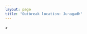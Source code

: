 ```yaml
---
layout: page
title: "Outbreak location: Junagadh"
---
```

<div id="mapid">
<script src="https://buda-magenta.github.io/hazard_map/load_map.js"></script>
><script>
var marker_outbreak = L.marker([21.517410, 70.464275],{"autoPan": true}).addTo(map); marker_outbreak.bindTooltip("Junagadh").openTooltip();

var circle_1 = L.circle([20.905700, 70.378100], {"pane": "markerPane", "color": "red", "fill": true, "fillOpacity": 0.2, "fillRule": "evenodd", "lineCap": "round", "lineJoin": "round", "opacity": 1.0, "radius": 163531, "stroke": true, "weight": 3}).addTo(map);
circle_1.bindTooltip("Veraval<br>rank: 1<br>hazard index: 0.163532")
circle_1.bindPopup('<a href="https://buda-magenta.github.io/hazard_map/Veraval">Veraval</a>')

var circle_2 = L.circle([22.305199, 70.802833], {"pane": "markerPane", "color": "red", "fill": true, "fillOpacity": 0.2, "fillRule": "evenodd", "lineCap": "round", "lineJoin": "round", "opacity": 1.0, "radius": 101353, "stroke": true, "weight": 3}).addTo(map);
circle_2.bindTooltip("Rajkot<br>rank: 2<br>hazard index: 0.101353")
circle_2.bindPopup('<a href="https://buda-magenta.github.io/hazard_map/Rajkot">Rajkot</a>')

var circle_3 = L.circle([20.866667, 70.750000], {"pane": "markerPane", "color": "red", "fill": true, "fillOpacity": 0.2, "fillRule": "evenodd", "lineCap": "round", "lineJoin": "round", "opacity": 1.0, "radius": 26913, "stroke": true, "weight": 3}).addTo(map);
circle_3.bindTooltip("Amreli<br>rank: 3<br>hazard index: 0.026913")
circle_3.bindPopup('<a href="https://buda-magenta.github.io/hazard_map/Amreli">Amreli</a>')

var circle_4 = L.circle([21.640900, 69.611000], {"pane": "markerPane", "color": "red", "fill": true, "fillOpacity": 0.2, "fillRule": "evenodd", "lineCap": "round", "lineJoin": "round", "opacity": 1.0, "radius": 20442, "stroke": true, "weight": 3}).addTo(map);
circle_4.bindTooltip("Porbandar<br>rank: 4<br>hazard index: 0.020442")
circle_4.bindPopup('<a href="https://buda-magenta.github.io/hazard_map/Porbandar">Porbandar</a>')

var circle_5 = L.circle([21.771884, 72.141645], {"pane": "markerPane", "color": "red", "fill": true, "fillOpacity": 0.2, "fillRule": "evenodd", "lineCap": "round", "lineJoin": "round", "opacity": 1.0, "radius": 12755, "stroke": true, "weight": 3}).addTo(map);
circle_5.bindTooltip("Bhavnagar<br>rank: 5<br>hazard index: 0.012755")
circle_5.bindPopup('<a href="https://buda-magenta.github.io/hazard_map/Bhavnagar">Bhavnagar</a>')

var circle_6 = L.circle([22.473242, 70.055210], {"pane": "markerPane", "color": "red", "fill": true, "fillOpacity": 0.2, "fillRule": "evenodd", "lineCap": "round", "lineJoin": "round", "opacity": 1.0, "radius": 12326, "stroke": true, "weight": 3}).addTo(map);
circle_6.bindTooltip("Jamnagar<br>rank: 6<br>hazard index: 0.012327")
circle_6.bindPopup('<a href="https://buda-magenta.github.io/hazard_map/Jamnagar">Jamnagar</a>')

var circle_7 = L.circle([21.764059, 70.616660], {"pane": "markerPane", "color": "red", "fill": true, "fillOpacity": 0.2, "fillRule": "evenodd", "lineCap": "round", "lineJoin": "round", "opacity": 1.0, "radius": 8828, "stroke": true, "weight": 3}).addTo(map);
circle_7.bindTooltip("Jetpur Navagadh<br>rank: 7<br>hazard index: 0.008828")
circle_7.bindPopup('<a href="https://buda-magenta.github.io/hazard_map/Jetpur_Navagadh">Jetpur Navagadh</a>')

var circle_8 = L.circle([21.972182, 70.795524], {"pane": "markerPane", "color": "red", "fill": true, "fillOpacity": 0.2, "fillRule": "evenodd", "lineCap": "round", "lineJoin": "round", "opacity": 1.0, "radius": 8549, "stroke": true, "weight": 3}).addTo(map);
circle_8.bindTooltip("Gondal<br>rank: 8<br>hazard index: 0.008550")
circle_8.bindPopup('<a href="https://buda-magenta.github.io/hazard_map/Gondal">Gondal</a>')

var circle_9 = L.circle([23.021624, 72.579707], {"pane": "markerPane", "color": "red", "fill": true, "fillOpacity": 0.2, "fillRule": "evenodd", "lineCap": "round", "lineJoin": "round", "opacity": 1.0, "radius": 8002, "stroke": true, "weight": 3}).addTo(map);
circle_9.bindTooltip("Ahmedabad<br>rank: 9<br>hazard index: 0.008002")
circle_9.bindPopup('<a href="https://buda-magenta.github.io/hazard_map/Ahmedabad">Ahmedabad</a>')

var circle_10 = L.circle([23.071874, 70.131715], {"pane": "markerPane", "color": "red", "fill": true, "fillOpacity": 0.2, "fillRule": "evenodd", "lineCap": "round", "lineJoin": "round", "opacity": 1.0, "radius": 7000, "stroke": true, "weight": 3}).addTo(map);
circle_10.bindTooltip("Gandhidham<br>rank: 10<br>hazard index: 0.007001")
circle_10.bindPopup('<a href="https://buda-magenta.github.io/hazard_map/Gandhidham">Gandhidham</a>')

var circle_11 = L.circle([22.910184, 69.899418], {"pane": "markerPane", "color": "red", "fill": true, "fillOpacity": 0.2, "fillRule": "evenodd", "lineCap": "round", "lineJoin": "round", "opacity": 1.0, "radius": 2463, "stroke": true, "weight": 3}).addTo(map);
circle_11.bindTooltip("Bhadreshwar<br>rank: 11<br>hazard index: 0.002464")
circle_11.bindPopup('<a href="https://buda-magenta.github.io/hazard_map/Bhadreshwar">Bhadreshwar</a>')

var circle_12 = L.circle([25.264902, 82.985787], {"pane": "markerPane", "color": "red", "fill": true, "fillOpacity": 0.2, "fillRule": "evenodd", "lineCap": "round", "lineJoin": "round", "opacity": 1.0, "radius": 1243, "stroke": true, "weight": 3}).addTo(map);
circle_12.bindTooltip("Morvi<br>rank: 12<br>hazard index: 0.001243")
circle_12.bindPopup('<a href="https://buda-magenta.github.io/hazard_map/Morvi">Morvi</a>')

var circle_13 = L.circle([19.075990, 72.877393], {"pane": "markerPane", "color": "red", "fill": true, "fillOpacity": 0.2, "fillRule": "evenodd", "lineCap": "round", "lineJoin": "round", "opacity": 1.0, "radius": 1156, "stroke": true, "weight": 3}).addTo(map);
circle_13.bindTooltip("Mumbai<br>rank: 13<br>hazard index: 0.001156")
circle_13.bindPopup('<a href="https://buda-magenta.github.io/hazard_map/Mumbai">Mumbai</a>')

var circle_14 = L.circle([22.750000, 71.666667], {"pane": "markerPane", "color": "red", "fill": true, "fillOpacity": 0.2, "fillRule": "evenodd", "lineCap": "round", "lineJoin": "round", "opacity": 1.0, "radius": 1150, "stroke": true, "weight": 3}).addTo(map);
circle_14.bindTooltip("Surendranagar<br>rank: 14<br>hazard index: 0.001151")
circle_14.bindPopup('<a href="https://buda-magenta.github.io/hazard_map/Surendranagar">Surendranagar</a>')

var circle_15 = L.circle([23.247245, 69.668339], {"pane": "markerPane", "color": "red", "fill": true, "fillOpacity": 0.2, "fillRule": "evenodd", "lineCap": "round", "lineJoin": "round", "opacity": 1.0, "radius": 852, "stroke": true, "weight": 3}).addTo(map);
circle_15.bindTooltip("Bhuj<br>rank: 15<br>hazard index: 0.000852")
circle_15.bindPopup('<a href="https://buda-magenta.github.io/hazard_map/Bhuj">Bhuj</a>')

var circle_16 = L.circle([22.168600, 71.668500], {"pane": "markerPane", "color": "red", "fill": true, "fillOpacity": 0.2, "fillRule": "evenodd", "lineCap": "round", "lineJoin": "round", "opacity": 1.0, "radius": 743, "stroke": true, "weight": 3}).addTo(map);
circle_16.bindTooltip("Botad<br>rank: 16<br>hazard index: 0.000744")
circle_16.bindPopup('<a href="https://buda-magenta.github.io/hazard_map/Botad">Botad</a>')

var circle_17 = L.circle([23.258486, 77.401989], {"pane": "markerPane", "color": "red", "fill": true, "fillOpacity": 0.2, "fillRule": "evenodd", "lineCap": "round", "lineJoin": "round", "opacity": 1.0, "radius": 642, "stroke": true, "weight": 3}).addTo(map);
circle_17.bindTooltip("Bhopal<br>rank: 17<br>hazard index: 0.000642")
circle_17.bindPopup('<a href="https://buda-magenta.github.io/hazard_map/Bhopal">Bhopal</a>')

var circle_18 = L.circle([21.170200, 72.831100], {"pane": "markerPane", "color": "red", "fill": true, "fillOpacity": 0.2, "fillRule": "evenodd", "lineCap": "round", "lineJoin": "round", "opacity": 1.0, "radius": 540, "stroke": true, "weight": 3}).addTo(map);
circle_18.bindTooltip("Surat<br>rank: 18<br>hazard index: 0.000540")
circle_18.bindPopup('<a href="https://buda-magenta.github.io/hazard_map/Surat">Surat</a>')

var circle_19 = L.circle([23.160894, 79.949770], {"pane": "markerPane", "color": "red", "fill": true, "fillOpacity": 0.2, "fillRule": "evenodd", "lineCap": "round", "lineJoin": "round", "opacity": 1.0, "radius": 377, "stroke": true, "weight": 3}).addTo(map);
circle_19.bindTooltip("Jabalpur<br>rank: 19<br>hazard index: 0.000377")
circle_19.bindPopup('<a href="https://buda-magenta.github.io/hazard_map/Jabalpur">Jabalpur</a>')

var circle_20 = L.circle([22.297314, 73.194257], {"pane": "markerPane", "color": "red", "fill": true, "fillOpacity": 0.2, "fillRule": "evenodd", "lineCap": "round", "lineJoin": "round", "opacity": 1.0, "radius": 318, "stroke": true, "weight": 3}).addTo(map);
circle_20.bindTooltip("Vadodara<br>rank: 20<br>hazard index: 0.000318")
circle_20.bindPopup('<a href="https://buda-magenta.github.io/hazard_map/Vadodara">Vadodara</a>')

var circle_21 = L.circle([28.651718, 77.221939], {"pane": "markerPane", "color": "red", "fill": true, "fillOpacity": 0.2, "fillRule": "evenodd", "lineCap": "round", "lineJoin": "round", "opacity": 1.0, "radius": 278, "stroke": true, "weight": 3}).addTo(map);
circle_21.bindTooltip("Delhi<br>rank: 21<br>hazard index: 0.000278")
circle_21.bindPopup('<a href="https://buda-magenta.github.io/hazard_map/Delhi">Delhi</a>')

var circle_22 = L.circle([24.170979, 72.436638], {"pane": "markerPane", "color": "red", "fill": true, "fillOpacity": 0.2, "fillRule": "evenodd", "lineCap": "round", "lineJoin": "round", "opacity": 1.0, "radius": 234, "stroke": true, "weight": 3}).addTo(map);
circle_22.bindTooltip("Palanpur<br>rank: 22<br>hazard index: 0.000234")
circle_22.bindPopup('<a href="https://buda-magenta.github.io/hazard_map/Palanpur">Palanpur</a>')

var circle_23 = L.circle([23.174597, 75.785142], {"pane": "markerPane", "color": "red", "fill": true, "fillOpacity": 0.2, "fillRule": "evenodd", "lineCap": "round", "lineJoin": "round", "opacity": 1.0, "radius": 214, "stroke": true, "weight": 3}).addTo(map);
circle_23.bindTooltip("Ujjain<br>rank: 23<br>hazard index: 0.000215")
circle_23.bindPopup('<a href="https://buda-magenta.github.io/hazard_map/Ujjain">Ujjain</a>')

var circle_24 = L.circle([26.296772, 73.035143], {"pane": "markerPane", "color": "red", "fill": true, "fillOpacity": 0.2, "fillRule": "evenodd", "lineCap": "round", "lineJoin": "round", "opacity": 1.0, "radius": 207, "stroke": true, "weight": 3}).addTo(map);
circle_24.bindTooltip("Jodhpur<br>rank: 24<br>hazard index: 0.000208")
circle_24.bindPopup('<a href="https://buda-magenta.github.io/hazard_map/Jodhpur">Jodhpur</a>')

var circle_25 = L.circle([24.268349, 72.204387], {"pane": "markerPane", "color": "red", "fill": true, "fillOpacity": 0.2, "fillRule": "evenodd", "lineCap": "round", "lineJoin": "round", "opacity": 1.0, "radius": 204, "stroke": true, "weight": 3}).addTo(map);
circle_25.bindTooltip("Deesa<br>rank: 25<br>hazard index: 0.000205")
circle_25.bindPopup('<a href="https://buda-magenta.github.io/hazard_map/Deesa">Deesa</a>')

var circle_26 = L.circle([23.774057, 71.683735], {"pane": "markerPane", "color": "red", "fill": true, "fillOpacity": 0.2, "fillRule": "evenodd", "lineCap": "round", "lineJoin": "round", "opacity": 1.0, "radius": 177, "stroke": true, "weight": 3}).addTo(map);
circle_26.bindTooltip("Patan<br>rank: 26<br>hazard index: 0.000178")
circle_26.bindPopup('<a href="https://buda-magenta.github.io/hazard_map/Patan">Patan</a>')

var circle_27 = L.circle([22.901200, 88.389900], {"pane": "markerPane", "color": "red", "fill": true, "fillOpacity": 0.2, "fillRule": "evenodd", "lineCap": "round", "lineJoin": "round", "opacity": 1.0, "radius": 134, "stroke": true, "weight": 3}).addTo(map);
circle_27.bindTooltip("Hugli-Chinsurah<br>rank: 27<br>hazard index: 0.000135")
circle_27.bindPopup('<a href="https://buda-magenta.github.io/hazard_map/Hugli-Chinsurah">Hugli-Chinsurah</a>')

var circle_28 = L.circle([26.505476, 93.977739], {"pane": "markerPane", "color": "red", "fill": true, "fillOpacity": 0.2, "fillRule": "evenodd", "lineCap": "round", "lineJoin": "round", "opacity": 1.0, "radius": 127, "stroke": true, "weight": 3}).addTo(map);
circle_28.bindTooltip("Chandan Nagar<br>rank: 28<br>hazard index: 0.000127")
circle_28.bindPopup('<a href="https://buda-magenta.github.io/hazard_map/Chandan_Nagar">Chandan Nagar</a>')

var circle_29 = L.circle([23.666667, 72.500000], {"pane": "markerPane", "color": "red", "fill": true, "fillOpacity": 0.2, "fillRule": "evenodd", "lineCap": "round", "lineJoin": "round", "opacity": 1.0, "radius": 121, "stroke": true, "weight": 3}).addTo(map);
circle_29.bindTooltip("Mahesana<br>rank: 29<br>hazard index: 0.000122")
circle_29.bindPopup('<a href="https://buda-magenta.github.io/hazard_map/Mahesana">Mahesana</a>')

var circle_30 = L.circle([22.720362, 75.868200], {"pane": "markerPane", "color": "red", "fill": true, "fillOpacity": 0.2, "fillRule": "evenodd", "lineCap": "round", "lineJoin": "round", "opacity": 1.0, "radius": 116, "stroke": true, "weight": 3}).addTo(map);
circle_30.bindTooltip("Indore<br>rank: 30<br>hazard index: 0.000117")
circle_30.bindPopup('<a href="https://buda-magenta.github.io/hazard_map/Indore">Indore</a>')

var circle_31 = L.circle([23.480592, 74.917790], {"pane": "markerPane", "color": "red", "fill": true, "fillOpacity": 0.2, "fillRule": "evenodd", "lineCap": "round", "lineJoin": "round", "opacity": 1.0, "radius": 110, "stroke": true, "weight": 3}).addTo(map);
circle_31.bindTooltip("Ratlam<br>rank: 31<br>hazard index: 0.000110")
circle_31.bindPopup('<a href="https://buda-magenta.github.io/hazard_map/Ratlam">Ratlam</a>')

var circle_32 = L.circle([17.388786, 78.461065], {"pane": "markerPane", "color": "red", "fill": true, "fillOpacity": 0.2, "fillRule": "evenodd", "lineCap": "round", "lineJoin": "round", "opacity": 1.0, "radius": 104, "stroke": true, "weight": 3}).addTo(map);
circle_32.bindTooltip("Hyderabad<br>rank: 32<br>hazard index: 0.000104")
circle_32.bindPopup('<a href="https://buda-magenta.github.io/hazard_map/Hyderabad">Hyderabad</a>')

var circle_33 = L.circle([23.223288, 72.649227], {"pane": "markerPane", "color": "red", "fill": true, "fillOpacity": 0.2, "fillRule": "evenodd", "lineCap": "round", "lineJoin": "round", "opacity": 1.0, "radius": 84, "stroke": true, "weight": 3}).addTo(map);
circle_33.bindTooltip("Gandhinagar<br>rank: 33<br>hazard index: 0.000084")
circle_33.bindPopup('<a href="https://buda-magenta.github.io/hazard_map/Gandhinagar">Gandhinagar</a>')

var circle_34 = L.circle([22.689507, 72.871520], {"pane": "markerPane", "color": "red", "fill": true, "fillOpacity": 0.2, "fillRule": "evenodd", "lineCap": "round", "lineJoin": "round", "opacity": 1.0, "radius": 82, "stroke": true, "weight": 3}).addTo(map);
circle_34.bindTooltip("Nadiad<br>rank: 34<br>hazard index: 0.000082")
circle_34.bindPopup('<a href="https://buda-magenta.github.io/hazard_map/Nadiad">Nadiad</a>')

var circle_35 = L.circle([26.915458, 75.818982], {"pane": "markerPane", "color": "red", "fill": true, "fillOpacity": 0.2, "fillRule": "evenodd", "lineCap": "round", "lineJoin": "round", "opacity": 1.0, "radius": 81, "stroke": true, "weight": 3}).addTo(map);
circle_35.bindTooltip("Jaipur<br>rank: 35<br>hazard index: 0.000082")
circle_35.bindPopup('<a href="https://buda-magenta.github.io/hazard_map/Jaipur">Jaipur</a>')

var circle_36 = L.circle([22.558499, 72.962563], {"pane": "markerPane", "color": "red", "fill": true, "fillOpacity": 0.2, "fillRule": "evenodd", "lineCap": "round", "lineJoin": "round", "opacity": 1.0, "radius": 78, "stroke": true, "weight": 3}).addTo(map);
circle_36.bindTooltip("Anand<br>rank: 36<br>hazard index: 0.000078")
circle_36.bindPopup('<a href="https://buda-magenta.github.io/hazard_map/Anand">Anand</a>')

var circle_37 = L.circle([22.974972, 88.434592], {"pane": "markerPane", "color": "red", "fill": true, "fillOpacity": 0.2, "fillRule": "evenodd", "lineCap": "round", "lineJoin": "round", "opacity": 1.0, "radius": 76, "stroke": true, "weight": 3}).addTo(map);
circle_37.bindTooltip("Kalyani<br>rank: 37<br>hazard index: 0.000077")
circle_37.bindPopup('<a href="https://buda-magenta.github.io/hazard_map/Kalyani">Kalyani</a>')

var circle_38 = L.circle([12.979120, 77.591300], {"pane": "markerPane", "color": "red", "fill": true, "fillOpacity": 0.2, "fillRule": "evenodd", "lineCap": "round", "lineJoin": "round", "opacity": 1.0, "radius": 65, "stroke": true, "weight": 3}).addTo(map);
circle_38.bindTooltip("Bangalore<br>rank: 38<br>hazard index: 0.000065")
circle_38.bindPopup('<a href="https://buda-magenta.github.io/hazard_map/Bangalore">Bangalore</a>')

var circle_39 = L.circle([19.194329, 72.970178], {"pane": "markerPane", "color": "red", "fill": true, "fillOpacity": 0.2, "fillRule": "evenodd", "lineCap": "round", "lineJoin": "round", "opacity": 1.0, "radius": 64, "stroke": true, "weight": 3}).addTo(map);
circle_39.bindTooltip("Thane<br>rank: 39<br>hazard index: 0.000065")
circle_39.bindPopup('<a href="https://buda-magenta.github.io/hazard_map/Thane">Thane</a>')

var circle_40 = L.circle([18.521428, 73.854454], {"pane": "markerPane", "color": "red", "fill": true, "fillOpacity": 0.2, "fillRule": "evenodd", "lineCap": "round", "lineJoin": "round", "opacity": 1.0, "radius": 60, "stroke": true, "weight": 3}).addTo(map);
circle_40.bindTooltip("Pune<br>rank: 40<br>hazard index: 0.000061")
circle_40.bindPopup('<a href="https://buda-magenta.github.io/hazard_map/Pune">Pune</a>')

var circle_41 = L.circle([22.778500, 73.624516], {"pane": "markerPane", "color": "red", "fill": true, "fillOpacity": 0.2, "fillRule": "evenodd", "lineCap": "round", "lineJoin": "round", "opacity": 1.0, "radius": 59, "stroke": true, "weight": 3}).addTo(map);
circle_41.bindTooltip("Godhra<br>rank: 41<br>hazard index: 0.000060")
circle_41.bindPopup('<a href="https://buda-magenta.github.io/hazard_map/Godhra">Godhra</a>')

var circle_42 = L.circle([19.439885, 72.880383], {"pane": "markerPane", "color": "red", "fill": true, "fillOpacity": 0.2, "fillRule": "evenodd", "lineCap": "round", "lineJoin": "round", "opacity": 1.0, "radius": 57, "stroke": true, "weight": 3}).addTo(map);
circle_42.bindTooltip("Vasai<br>rank: 42<br>hazard index: 0.000057")
circle_42.bindPopup('<a href="https://buda-magenta.github.io/hazard_map/Vasai">Vasai</a>')

var circle_43 = L.circle([22.610318, 73.461706], {"pane": "markerPane", "color": "red", "fill": true, "fillOpacity": 0.2, "fillRule": "evenodd", "lineCap": "round", "lineJoin": "round", "opacity": 1.0, "radius": 52, "stroke": true, "weight": 3}).addTo(map);
circle_43.bindTooltip("Kalol<br>rank: 43<br>hazard index: 0.000052")
circle_43.bindPopup('<a href="https://buda-magenta.github.io/hazard_map/Kalol">Kalol</a>')

var circle_44 = L.circle([25.335649, 83.007629], {"pane": "markerPane", "color": "red", "fill": true, "fillOpacity": 0.2, "fillRule": "evenodd", "lineCap": "round", "lineJoin": "round", "opacity": 1.0, "radius": 50, "stroke": true, "weight": 3}).addTo(map);
circle_44.bindTooltip("Varanasi<br>rank: 44<br>hazard index: 0.000051")
circle_44.bindPopup('<a href="https://buda-magenta.github.io/hazard_map/Varanasi">Varanasi</a>')

var circle_45 = L.circle([22.541418, 88.357691], {"pane": "markerPane", "color": "red", "fill": true, "fillOpacity": 0.2, "fillRule": "evenodd", "lineCap": "round", "lineJoin": "round", "opacity": 1.0, "radius": 48, "stroke": true, "weight": 3}).addTo(map);
circle_45.bindTooltip("Kolkata<br>rank: 45<br>hazard index: 0.000049")
circle_45.bindPopup('<a href="https://buda-magenta.github.io/hazard_map/Kolkata">Kolkata</a>')

var circle_46 = L.circle([25.438130, 81.833800], {"pane": "markerPane", "color": "red", "fill": true, "fillOpacity": 0.2, "fillRule": "evenodd", "lineCap": "round", "lineJoin": "round", "opacity": 1.0, "radius": 46, "stroke": true, "weight": 3}).addTo(map);
circle_46.bindTooltip("Allahabad<br>rank: 46<br>hazard index: 0.000047")
circle_46.bindPopup('<a href="https://buda-magenta.github.io/hazard_map/Allahabad">Allahabad</a>')

var circle_47 = L.circle([26.469100, 74.639000], {"pane": "markerPane", "color": "red", "fill": true, "fillOpacity": 0.2, "fillRule": "evenodd", "lineCap": "round", "lineJoin": "round", "opacity": 1.0, "radius": 40, "stroke": true, "weight": 3}).addTo(map);
circle_47.bindTooltip("Ajmer<br>rank: 47<br>hazard index: 0.000040")
circle_47.bindPopup('<a href="https://buda-magenta.github.io/hazard_map/Ajmer">Ajmer</a>')

var circle_48 = L.circle([23.115688, 77.066239], {"pane": "markerPane", "color": "red", "fill": true, "fillOpacity": 0.2, "fillRule": "evenodd", "lineCap": "round", "lineJoin": "round", "opacity": 1.0, "radius": 38, "stroke": true, "weight": 3}).addTo(map);
circle_48.bindTooltip("Sehore<br>rank: 48<br>hazard index: 0.000039")
circle_48.bindPopup('<a href="https://buda-magenta.github.io/hazard_map/Sehore">Sehore</a>')

var circle_49 = L.circle([21.149813, 79.082056], {"pane": "markerPane", "color": "red", "fill": true, "fillOpacity": 0.2, "fillRule": "evenodd", "lineCap": "round", "lineJoin": "round", "opacity": 1.0, "radius": 37, "stroke": true, "weight": 3}).addTo(map);
circle_49.bindTooltip("Nagpur<br>rank: 49<br>hazard index: 0.000037")
circle_49.bindPopup('<a href="https://buda-magenta.github.io/hazard_map/Nagpur">Nagpur</a>')

var circle_50 = L.circle([13.083694, 80.270186], {"pane": "markerPane", "color": "red", "fill": true, "fillOpacity": 0.2, "fillRule": "evenodd", "lineCap": "round", "lineJoin": "round", "opacity": 1.0, "radius": 36, "stroke": true, "weight": 3}).addTo(map);
circle_50.bindTooltip("Chennai<br>rank: 50<br>hazard index: 0.000036")
circle_50.bindPopup('<a href="https://buda-magenta.github.io/hazard_map/Chennai">Chennai</a>')

var circle_51 = L.circle([23.587548, 75.675679], {"pane": "markerPane", "color": "red", "fill": true, "fillOpacity": 0.2, "fillRule": "evenodd", "lineCap": "round", "lineJoin": "round", "opacity": 1.0, "radius": 35, "stroke": true, "weight": 3}).addTo(map);
circle_51.bindTooltip("Nagda<br>rank: 51<br>hazard index: 0.000036")
circle_51.bindPopup('<a href="https://buda-magenta.github.io/hazard_map/Nagda">Nagda</a>')

var circle_52 = L.circle([22.600150, 77.926645], {"pane": "markerPane", "color": "red", "fill": true, "fillOpacity": 0.2, "fillRule": "evenodd", "lineCap": "round", "lineJoin": "round", "opacity": 1.0, "radius": 30, "stroke": true, "weight": 3}).addTo(map);
circle_52.bindTooltip("Hoshangabad<br>rank: 52<br>hazard index: 0.000031")
circle_52.bindPopup('<a href="https://buda-magenta.github.io/hazard_map/Hoshangabad">Hoshangabad</a>')

var circle_53 = L.circle([26.671329, 83.364583], {"pane": "markerPane", "color": "red", "fill": true, "fillOpacity": 0.2, "fillRule": "evenodd", "lineCap": "round", "lineJoin": "round", "opacity": 1.0, "radius": 28, "stroke": true, "weight": 3}).addTo(map);
circle_53.bindTooltip("Gorakhpur<br>rank: 53<br>hazard index: 0.000028")
circle_53.bindPopup('<a href="https://buda-magenta.github.io/hazard_map/Gorakhpur">Gorakhpur</a>')

var circle_54 = L.circle([19.362531, 73.078475], {"pane": "markerPane", "color": "red", "fill": true, "fillOpacity": 0.2, "fillRule": "evenodd", "lineCap": "round", "lineJoin": "round", "opacity": 1.0, "radius": 27, "stroke": true, "weight": 3}).addTo(map);
circle_54.bindTooltip("Bhiwandi<br>rank: 54<br>hazard index: 0.000027")
circle_54.bindPopup('<a href="https://buda-magenta.github.io/hazard_map/Bhiwandi">Bhiwandi</a>')

var circle_55 = L.circle([23.809612, 78.759114], {"pane": "markerPane", "color": "red", "fill": true, "fillOpacity": 0.2, "fillRule": "evenodd", "lineCap": "round", "lineJoin": "round", "opacity": 1.0, "radius": 26, "stroke": true, "weight": 3}).addTo(map);
circle_55.bindTooltip("Sagar<br>rank: 55<br>hazard index: 0.000027")
circle_55.bindPopup('<a href="https://buda-magenta.github.io/hazard_map/Sagar">Sagar</a>')

var circle_56 = L.circle([23.250000, 87.750000], {"pane": "markerPane", "color": "red", "fill": true, "fillOpacity": 0.2, "fillRule": "evenodd", "lineCap": "round", "lineJoin": "round", "opacity": 1.0, "radius": 26, "stroke": true, "weight": 3}).addTo(map);
circle_56.bindTooltip("Barddhaman<br>rank: 56<br>hazard index: 0.000026")
circle_56.bindPopup('<a href="https://buda-magenta.github.io/hazard_map/Barddhaman">Barddhaman</a>')

var circle_57 = L.circle([21.750000, 73.000000], {"pane": "markerPane", "color": "red", "fill": true, "fillOpacity": 0.2, "fillRule": "evenodd", "lineCap": "round", "lineJoin": "round", "opacity": 1.0, "radius": 24, "stroke": true, "weight": 3}).addTo(map);
circle_57.bindTooltip("Bharuch<br>rank: 57<br>hazard index: 0.000024")
circle_57.bindPopup('<a href="https://buda-magenta.github.io/hazard_map/Bharuch">Bharuch</a>')

var circle_58 = L.circle([26.838100, 80.934600], {"pane": "markerPane", "color": "red", "fill": true, "fillOpacity": 0.2, "fillRule": "evenodd", "lineCap": "round", "lineJoin": "round", "opacity": 1.0, "radius": 24, "stroke": true, "weight": 3}).addTo(map);
circle_58.bindTooltip("Lucknow<br>rank: 58<br>hazard index: 0.000024")
circle_58.bindPopup('<a href="https://buda-magenta.github.io/hazard_map/Lucknow">Lucknow</a>')

var circle_59 = L.circle([20.952407, 72.932383], {"pane": "markerPane", "color": "red", "fill": true, "fillOpacity": 0.2, "fillRule": "evenodd", "lineCap": "round", "lineJoin": "round", "opacity": 1.0, "radius": 23, "stroke": true, "weight": 3}).addTo(map);
circle_59.bindTooltip("Navsari<br>rank: 59<br>hazard index: 0.000024")
circle_59.bindPopup('<a href="https://buda-magenta.github.io/hazard_map/Navsari">Navsari</a>')

var circle_60 = L.circle([23.916667, 78.000000], {"pane": "markerPane", "color": "red", "fill": true, "fillOpacity": 0.2, "fillRule": "evenodd", "lineCap": "round", "lineJoin": "round", "opacity": 1.0, "radius": 22, "stroke": true, "weight": 3}).addTo(map);
circle_60.bindTooltip("Vidisha<br>rank: 60<br>hazard index: 0.000022")
circle_60.bindPopup('<a href="https://buda-magenta.github.io/hazard_map/Vidisha">Vidisha</a>')

var circle_61 = L.circle([23.833962, 80.392456], {"pane": "markerPane", "color": "red", "fill": true, "fillOpacity": 0.2, "fillRule": "evenodd", "lineCap": "round", "lineJoin": "round", "opacity": 1.0, "radius": 21, "stroke": true, "weight": 3}).addTo(map);
circle_61.bindTooltip("Murwara<br>rank: 61<br>hazard index: 0.000022")
circle_61.bindPopup('<a href="https://buda-magenta.github.io/hazard_map/Murwara">Murwara</a>')

var circle_62 = L.circle([15.398403, 73.812918], {"pane": "markerPane", "color": "red", "fill": true, "fillOpacity": 0.2, "fillRule": "evenodd", "lineCap": "round", "lineJoin": "round", "opacity": 1.0, "radius": 19, "stroke": true, "weight": 3}).addTo(map);
circle_62.bindTooltip("Vasco Da Gama<br>rank: 62<br>hazard index: 0.000020")
circle_62.bindPopup('<a href="https://buda-magenta.github.io/hazard_map/Vasco_Da_Gama">Vasco Da Gama</a>')

var circle_63 = L.circle([17.849907, 75.276320], {"pane": "markerPane", "color": "red", "fill": true, "fillOpacity": 0.2, "fillRule": "evenodd", "lineCap": "round", "lineJoin": "round", "opacity": 1.0, "radius": 18, "stroke": true, "weight": 3}).addTo(map);
circle_63.bindTooltip("Solapur<br>rank: 63<br>hazard index: 0.000018")
circle_63.bindPopup('<a href="https://buda-magenta.github.io/hazard_map/Solapur">Solapur</a>')

var circle_64 = L.circle([28.015929, 73.317137], {"pane": "markerPane", "color": "red", "fill": true, "fillOpacity": 0.2, "fillRule": "evenodd", "lineCap": "round", "lineJoin": "round", "opacity": 1.0, "radius": 18, "stroke": true, "weight": 3}).addTo(map);
circle_64.bindTooltip("Bikaner<br>rank: 64<br>hazard index: 0.000018")
circle_64.bindPopup('<a href="https://buda-magenta.github.io/hazard_map/Bikaner">Bikaner</a>')

var circle_65 = L.circle([23.000000, 76.166667], {"pane": "markerPane", "color": "red", "fill": true, "fillOpacity": 0.2, "fillRule": "evenodd", "lineCap": "round", "lineJoin": "round", "opacity": 1.0, "radius": 17, "stroke": true, "weight": 3}).addTo(map);
circle_65.bindTooltip("Dewas<br>rank: 65<br>hazard index: 0.000017")
circle_65.bindPopup('<a href="https://buda-magenta.github.io/hazard_map/Dewas">Dewas</a>')

var circle_66 = L.circle([28.428262, 77.002700], {"pane": "markerPane", "color": "red", "fill": true, "fillOpacity": 0.2, "fillRule": "evenodd", "lineCap": "round", "lineJoin": "round", "opacity": 1.0, "radius": 16, "stroke": true, "weight": 3}).addTo(map);
circle_66.bindTooltip("Gurgaon<br>rank: 66<br>hazard index: 0.000017")
circle_66.bindPopup('<a href="https://buda-magenta.github.io/hazard_map/Gurgaon">Gurgaon</a>')

var circle_67 = L.circle([18.627929, 73.800983], {"pane": "markerPane", "color": "red", "fill": true, "fillOpacity": 0.2, "fillRule": "evenodd", "lineCap": "round", "lineJoin": "round", "opacity": 1.0, "radius": 16, "stroke": true, "weight": 3}).addTo(map);
circle_67.bindTooltip("Pimpri Chinchwad<br>rank: 67<br>hazard index: 0.000016")
circle_67.bindPopup('<a href="https://buda-magenta.github.io/hazard_map/Pimpri_Chinchwad">Pimpri Chinchwad</a>')

var circle_68 = L.circle([20.011247, 73.790236], {"pane": "markerPane", "color": "red", "fill": true, "fillOpacity": 0.2, "fillRule": "evenodd", "lineCap": "round", "lineJoin": "round", "opacity": 1.0, "radius": 15, "stroke": true, "weight": 3}).addTo(map);
circle_68.bindTooltip("Nashik<br>rank: 68<br>hazard index: 0.000016")
circle_68.bindPopup('<a href="https://buda-magenta.github.io/hazard_map/Nashik">Nashik</a>')

var circle_69 = L.circle([21.237947, 81.633683], {"pane": "markerPane", "color": "red", "fill": true, "fillOpacity": 0.2, "fillRule": "evenodd", "lineCap": "round", "lineJoin": "round", "opacity": 1.0, "radius": 15, "stroke": true, "weight": 3}).addTo(map);
circle_69.bindTooltip("Raipur<br>rank: 69<br>hazard index: 0.000016")
circle_69.bindPopup('<a href="https://buda-magenta.github.io/hazard_map/Raipur">Raipur</a>')

var circle_70 = L.circle([25.604091, 73.415609], {"pane": "markerPane", "color": "red", "fill": true, "fillOpacity": 0.2, "fillRule": "evenodd", "lineCap": "round", "lineJoin": "round", "opacity": 1.0, "radius": 15, "stroke": true, "weight": 3}).addTo(map);
circle_70.bindTooltip("Pali<br>rank: 70<br>hazard index: 0.000015")
circle_70.bindPopup('<a href="https://buda-magenta.github.io/hazard_map/Pali">Pali</a>')

var circle_71 = L.circle([8.576971, 77.050125], {"pane": "markerPane", "color": "red", "fill": true, "fillOpacity": 0.2, "fillRule": "evenodd", "lineCap": "round", "lineJoin": "round", "opacity": 1.0, "radius": 15, "stroke": true, "weight": 3}).addTo(map);
circle_71.bindTooltip("Thiruvananthapuram<br>rank: 71<br>hazard index: 0.000015")
circle_71.bindPopup('<a href="https://buda-magenta.github.io/hazard_map/Thiruvananthapuram">Thiruvananthapuram</a>')

var circle_72 = L.circle([24.500000, 81.000000], {"pane": "markerPane", "color": "red", "fill": true, "fillOpacity": 0.2, "fillRule": "evenodd", "lineCap": "round", "lineJoin": "round", "opacity": 1.0, "radius": 14, "stroke": true, "weight": 3}).addTo(map);
circle_72.bindTooltip("Satna<br>rank: 72<br>hazard index: 0.000014")
circle_72.bindPopup('<a href="https://buda-magenta.github.io/hazard_map/Satna">Satna</a>')

var circle_73 = L.circle([26.055318, 82.993139], {"pane": "markerPane", "color": "red", "fill": true, "fillOpacity": 0.2, "fillRule": "evenodd", "lineCap": "round", "lineJoin": "round", "opacity": 1.0, "radius": 13, "stroke": true, "weight": 3}).addTo(map);
circle_73.bindTooltip("Nizamabad<br>rank: 73<br>hazard index: 0.000013")
circle_73.bindPopup('<a href="https://buda-magenta.github.io/hazard_map/Nizamabad">Nizamabad</a>')

var circle_74 = L.circle([26.460914, 80.321759], {"pane": "markerPane", "color": "red", "fill": true, "fillOpacity": 0.2, "fillRule": "evenodd", "lineCap": "round", "lineJoin": "round", "opacity": 1.0, "radius": 12, "stroke": true, "weight": 3}).addTo(map);
circle_74.bindTooltip("Kanpur<br>rank: 74<br>hazard index: 0.000013")
circle_74.bindPopup('<a href="https://buda-magenta.github.io/hazard_map/Kanpur">Kanpur</a>')

var circle_75 = L.circle([23.493079, 74.348402], {"pane": "markerPane", "color": "red", "fill": true, "fillOpacity": 0.2, "fillRule": "evenodd", "lineCap": "round", "lineJoin": "round", "opacity": 1.0, "radius": 12, "stroke": true, "weight": 3}).addTo(map);
circle_75.bindTooltip("Banswara<br>rank: 75<br>hazard index: 0.000013")
circle_75.bindPopup('<a href="https://buda-magenta.github.io/hazard_map/Banswara">Banswara</a>')

var circle_76 = L.circle([23.750000, 79.583333], {"pane": "markerPane", "color": "red", "fill": true, "fillOpacity": 0.2, "fillRule": "evenodd", "lineCap": "round", "lineJoin": "round", "opacity": 1.0, "radius": 12, "stroke": true, "weight": 3}).addTo(map);
circle_76.bindTooltip("Damoh<br>rank: 76<br>hazard index: 0.000012")
circle_76.bindPopup('<a href="https://buda-magenta.github.io/hazard_map/Damoh">Damoh</a>')

var circle_77 = L.circle([25.954628, 83.647350], {"pane": "markerPane", "color": "red", "fill": true, "fillOpacity": 0.2, "fillRule": "evenodd", "lineCap": "round", "lineJoin": "round", "opacity": 1.0, "radius": 11, "stroke": true, "weight": 3}).addTo(map);
circle_77.bindTooltip("Maunath Bhanjan<br>rank: 77<br>hazard index: 0.000012")
circle_77.bindPopup('<a href="https://buda-magenta.github.io/hazard_map/Maunath_Bhanjan">Maunath Bhanjan</a>')

var circle_78 = L.circle([23.388901, 88.372439], {"pane": "markerPane", "color": "red", "fill": true, "fillOpacity": 0.2, "fillRule": "evenodd", "lineCap": "round", "lineJoin": "round", "opacity": 1.0, "radius": 11, "stroke": true, "weight": 3}).addTo(map);
circle_78.bindTooltip("Nabadwip<br>rank: 78<br>hazard index: 0.000011")
circle_78.bindPopup('<a href="https://buda-magenta.github.io/hazard_map/Nabadwip">Nabadwip</a>')

var circle_79 = L.circle([25.531031, 78.652689], {"pane": "markerPane", "color": "red", "fill": true, "fillOpacity": 0.2, "fillRule": "evenodd", "lineCap": "round", "lineJoin": "round", "opacity": 1.0, "radius": 11, "stroke": true, "weight": 3}).addTo(map);
circle_79.bindTooltip("Jhansi<br>rank: 79<br>hazard index: 0.000011")
circle_79.bindPopup('<a href="https://buda-magenta.github.io/hazard_map/Jhansi">Jhansi</a>')

var circle_80 = L.circle([25.623457, 84.596839], {"pane": "markerPane", "color": "red", "fill": true, "fillOpacity": 0.2, "fillRule": "evenodd", "lineCap": "round", "lineJoin": "round", "opacity": 1.0, "radius": 10, "stroke": true, "weight": 3}).addTo(map);
circle_80.bindTooltip("Arrah<br>rank: 80<br>hazard index: 0.000011")
circle_80.bindPopup('<a href="https://buda-magenta.github.io/hazard_map/Arrah">Arrah</a>')

var circle_81 = L.circle([26.099214, 74.312704], {"pane": "markerPane", "color": "red", "fill": true, "fillOpacity": 0.2, "fillRule": "evenodd", "lineCap": "round", "lineJoin": "round", "opacity": 1.0, "radius": 10, "stroke": true, "weight": 3}).addTo(map);
circle_81.bindTooltip("Beawar<br>rank: 81<br>hazard index: 0.000010")
circle_81.bindPopup('<a href="https://buda-magenta.github.io/hazard_map/Beawar">Beawar</a>')

var circle_82 = L.circle([20.432402, 73.141172], {"pane": "markerPane", "color": "red", "fill": true, "fillOpacity": 0.2, "fillRule": "evenodd", "lineCap": "round", "lineJoin": "round", "opacity": 1.0, "radius": 10, "stroke": true, "weight": 3}).addTo(map);
circle_82.bindTooltip("Valsad<br>rank: 82<br>hazard index: 0.000010")
circle_82.bindPopup('<a href="https://buda-magenta.github.io/hazard_map/Valsad">Valsad</a>')

var circle_83 = L.circle([24.759267, 81.655000], {"pane": "markerPane", "color": "red", "fill": true, "fillOpacity": 0.2, "fillRule": "evenodd", "lineCap": "round", "lineJoin": "round", "opacity": 1.0, "radius": 9, "stroke": true, "weight": 3}).addTo(map);
circle_83.bindTooltip("Rewa<br>rank: 83<br>hazard index: 0.000010")
circle_83.bindPopup('<a href="https://buda-magenta.github.io/hazard_map/Rewa">Rewa</a>')

var circle_84 = L.circle([24.935635, 82.647701], {"pane": "markerPane", "color": "red", "fill": true, "fillOpacity": 0.2, "fillRule": "evenodd", "lineCap": "round", "lineJoin": "round", "opacity": 1.0, "radius": 9, "stroke": true, "weight": 3}).addTo(map);
circle_84.bindTooltip("Mirzapur<br>rank: 84<br>hazard index: 0.000010")
circle_84.bindPopup('<a href="https://buda-magenta.github.io/hazard_map/Mirzapur">Mirzapur</a>')

var circle_85 = L.circle([12.869810, 74.843008], {"pane": "markerPane", "color": "red", "fill": true, "fillOpacity": 0.2, "fillRule": "evenodd", "lineCap": "round", "lineJoin": "round", "opacity": 1.0, "radius": 9, "stroke": true, "weight": 3}).addTo(map);
circle_85.bindTooltip("Mangalore<br>rank: 85<br>hazard index: 0.000010")
circle_85.bindPopup('<a href="https://buda-magenta.github.io/hazard_map/Mangalore">Mangalore</a>')

var circle_86 = L.circle([22.965365, 88.403973], {"pane": "markerPane", "color": "red", "fill": true, "fillOpacity": 0.2, "fillRule": "evenodd", "lineCap": "round", "lineJoin": "round", "opacity": 1.0, "radius": 9, "stroke": true, "weight": 3}).addTo(map);
circle_86.bindTooltip("Bansberia<br>rank: 86<br>hazard index: 0.000009")
circle_86.bindPopup('<a href="https://buda-magenta.github.io/hazard_map/Bansberia">Bansberia</a>')

var circle_87 = L.circle([9.931308, 76.267414], {"pane": "markerPane", "color": "red", "fill": true, "fillOpacity": 0.2, "fillRule": "evenodd", "lineCap": "round", "lineJoin": "round", "opacity": 1.0, "radius": 9, "stroke": true, "weight": 3}).addTo(map);
circle_87.bindTooltip("Kochi<br>rank: 87<br>hazard index: 0.000009")
circle_87.bindPopup('<a href="https://buda-magenta.github.io/hazard_map/Kochi">Kochi</a>')

var circle_88 = L.circle([24.197443, 82.666145], {"pane": "markerPane", "color": "red", "fill": true, "fillOpacity": 0.2, "fillRule": "evenodd", "lineCap": "round", "lineJoin": "round", "opacity": 1.0, "radius": 9, "stroke": true, "weight": 3}).addTo(map);
circle_88.bindTooltip("Singrauli<br>rank: 88<br>hazard index: 0.000009")
circle_88.bindPopup('<a href="https://buda-magenta.github.io/hazard_map/Singrauli">Singrauli</a>')

var circle_89 = L.circle([26.269722, 82.994425], {"pane": "markerPane", "color": "red", "fill": true, "fillOpacity": 0.2, "fillRule": "evenodd", "lineCap": "round", "lineJoin": "round", "opacity": 1.0, "radius": 8, "stroke": true, "weight": 3}).addTo(map);
circle_89.bindTooltip("Burhanpur<br>rank: 89<br>hazard index: 0.000009")
circle_89.bindPopup('<a href="https://buda-magenta.github.io/hazard_map/Burhanpur">Burhanpur</a>')

var circle_90 = L.circle([11.258608, 75.778874], {"pane": "markerPane", "color": "red", "fill": true, "fillOpacity": 0.2, "fillRule": "evenodd", "lineCap": "round", "lineJoin": "round", "opacity": 1.0, "radius": 8, "stroke": true, "weight": 3}).addTo(map);
circle_90.bindTooltip("Kozhikode<br>rank: 90<br>hazard index: 0.000009")
circle_90.bindPopup('<a href="https://buda-magenta.github.io/hazard_map/Kozhikode">Kozhikode</a>')

var circle_91 = L.circle([25.773344, 84.784977], {"pane": "markerPane", "color": "red", "fill": true, "fillOpacity": 0.2, "fillRule": "evenodd", "lineCap": "round", "lineJoin": "round", "opacity": 1.0, "radius": 8, "stroke": true, "weight": 3}).addTo(map);
circle_91.bindTooltip("Chapra<br>rank: 91<br>hazard index: 0.000008")
circle_91.bindPopup('<a href="https://buda-magenta.github.io/hazard_map/Chapra">Chapra</a>')

var circle_92 = L.circle([28.457876, 79.405571], {"pane": "markerPane", "color": "red", "fill": true, "fillOpacity": 0.2, "fillRule": "evenodd", "lineCap": "round", "lineJoin": "round", "opacity": 1.0, "radius": 7, "stroke": true, "weight": 3}).addTo(map);
circle_92.bindTooltip("Bareilly<br>rank: 92<br>hazard index: 0.000008")
circle_92.bindPopup('<a href="https://buda-magenta.github.io/hazard_map/Bareilly">Bareilly</a>')

var circle_93 = L.circle([28.863842, 78.805778], {"pane": "markerPane", "color": "red", "fill": true, "fillOpacity": 0.2, "fillRule": "evenodd", "lineCap": "round", "lineJoin": "round", "opacity": 1.0, "radius": 7, "stroke": true, "weight": 3}).addTo(map);
circle_93.bindTooltip("Moradabad<br>rank: 93<br>hazard index: 0.000008")
circle_93.bindPopup('<a href="https://buda-magenta.github.io/hazard_map/Moradabad">Moradabad</a>')

var circle_94 = L.circle([27.175255, 78.009816], {"pane": "markerPane", "color": "red", "fill": true, "fillOpacity": 0.2, "fillRule": "evenodd", "lineCap": "round", "lineJoin": "round", "opacity": 1.0, "radius": 7, "stroke": true, "weight": 3}).addTo(map);
circle_94.bindTooltip("Agra<br>rank: 94<br>hazard index: 0.000007")
circle_94.bindPopup('<a href="https://buda-magenta.github.io/hazard_map/Agra">Agra</a>')

var circle_95 = L.circle([20.843512, 75.525927], {"pane": "markerPane", "color": "red", "fill": true, "fillOpacity": 0.2, "fillRule": "evenodd", "lineCap": "round", "lineJoin": "round", "opacity": 1.0, "radius": 7, "stroke": true, "weight": 3}).addTo(map);
circle_95.bindTooltip("Jalgaon<br>rank: 95<br>hazard index: 0.000007")
circle_95.bindPopup('<a href="https://buda-magenta.github.io/hazard_map/Jalgaon">Jalgaon</a>')

var circle_96 = L.circle([19.261944, 73.194760], {"pane": "markerPane", "color": "red", "fill": true, "fillOpacity": 0.2, "fillRule": "evenodd", "lineCap": "round", "lineJoin": "round", "opacity": 1.0, "radius": 7, "stroke": true, "weight": 3}).addTo(map);
circle_96.bindTooltip("Ulhas Nagar<br>rank: 96<br>hazard index: 0.000007")
circle_96.bindPopup('<a href="https://buda-magenta.github.io/hazard_map/Ulhas_Nagar">Ulhas Nagar</a>')

var circle_97 = L.circle([8.887951, 76.595501], {"pane": "markerPane", "color": "red", "fill": true, "fillOpacity": 0.2, "fillRule": "evenodd", "lineCap": "round", "lineJoin": "round", "opacity": 1.0, "radius": 7, "stroke": true, "weight": 3}).addTo(map);
circle_97.bindTooltip("Kollam<br>rank: 97<br>hazard index: 0.000007")
circle_97.bindPopup('<a href="https://buda-magenta.github.io/hazard_map/Kollam">Kollam</a>')

var circle_98 = L.circle([27.484460, 94.901945], {"pane": "markerPane", "color": "red", "fill": true, "fillOpacity": 0.2, "fillRule": "evenodd", "lineCap": "round", "lineJoin": "round", "opacity": 1.0, "radius": 7, "stroke": true, "weight": 3}).addTo(map);
circle_98.bindTooltip("Dibrugarh<br>rank: 98<br>hazard index: 0.000007")
circle_98.bindPopup('<a href="https://buda-magenta.github.io/hazard_map/Dibrugarh">Dibrugarh</a>')

var circle_99 = L.circle([19.295200, 72.854400], {"pane": "markerPane", "color": "red", "fill": true, "fillOpacity": 0.2, "fillRule": "evenodd", "lineCap": "round", "lineJoin": "round", "opacity": 1.0, "radius": 7, "stroke": true, "weight": 3}).addTo(map);
circle_99.bindTooltip("Mira-Bhayandar<br>rank: 99<br>hazard index: 0.000007")
circle_99.bindPopup('<a href="https://buda-magenta.github.io/hazard_map/Mira-Bhayandar">Mira-Bhayandar</a>')

var circle_100 = L.circle([31.292011, 75.568058], {"pane": "markerPane", "color": "red", "fill": true, "fillOpacity": 0.2, "fillRule": "evenodd", "lineCap": "round", "lineJoin": "round", "opacity": 1.0, "radius": 6, "stroke": true, "weight": 3}).addTo(map);
circle_100.bindTooltip("Jalandhar<br>rank: 100<br>hazard index: 0.000007")
circle_100.bindPopup('<a href="https://buda-magenta.github.io/hazard_map/Jalandhar">Jalandhar</a>')
</script>
</div>